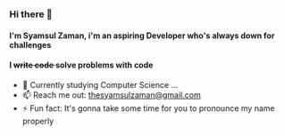 ### Hi there 👋

#### I'm Syamsul Zaman, i'm an aspiring Developer who's always down for challenges 
#### I <del> write code </del> solve problems with code


- 🌱 Currently studying Computer Science ...
- 📫 Reach me out: thesyamsulzaman@gmail.com
- ⚡ Fun fact: It's gonna take some time for you to pronounce my name properly

